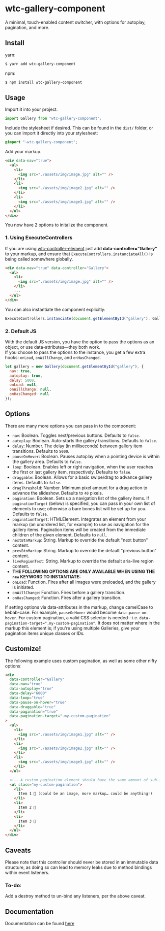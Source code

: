 # wtc-gallery-component

A minimal, touch-enabled content switcher, with options for autoplay, pagination, and more.

## Install

yarn:

```sh
$ yarn add wtc-gallery-component
```

npm:

```sh
$ npm install wtc-gallery-component
```

## Usage

Import it into your project.

```javascript
import Gallery from "wtc-gallery-component";
```

Include the stylesheet if desired. This can be found in the `dist/` folder, or you can import it directly into your stylesheet:

```scss
@import "~wtc-gallery-component";
```

Add your markup.

```html
<div data-nav="true">
  <ul>
    <li>
      <img src="./assets/img/image.jpg" alt="" />
    </li>
    <li>
      <img src="./assets/img/image2.jpg" alt="" />
    </li>
    <li>
      <img src="./assets/img/image3.jpg" alt="" />
    </li>
  </ul>
</div>
```

You now have 2 options to initalize the component.

### 1. Using ExecuteControllers

If you are using [wtc-controller-element] just add **data-controller="Gallery"** to your markup, and ensure that `ExecuteControllers.instanciateAll()` is being called somewhere globally.

```html
<div data-nav="true" data-controller="Gallery">
  <ul>
    <li>
      <img src="./assets/img/image.jpg" alt="" />
    </li>
    ...
  </ul>
</div>
```

You can also instantiate the component explicitly:

```javascript
ExecuteControllers.instanciate(document.getElementById("gallery"), Gallery);
```

### 2. Default JS

With the default JS version, you have the option to pass the options as an object, or use data-attributes—they both work.  
If you choose to pass the options to the instance, you get a few extra hooks: `onLoad`, `onWillChange`, and `onHasChanged`.

```javascript
let gallery = new Gallery(document.getElementById("gallery"), {
  nav: true,
  autoplay: true,
  delay: 5000,
  onLoad: null,
  onWillChange: null,
  onHasChanged: null
});
```

## Options

There are many more options you can pass in to the component:

- `nav`: Boolean. Toggles next/previous buttons. Defaults to `false`.
- `autoplay`: Boolean. Auto-starts the gallery transitions. Defaults to `false`.
- `delay`: Number. The delay (in milliseconds) between gallery item transitions. Defaults to `5000`.
- `pauseOnHover`: Boolean. Pauses autoplay when a pointing device is within the gallery area. Defaults to `false`.
- `loop`: Boolean. Enables left or right navigation, when the user reaches the first or last gallery item, respectively. Defaults to `false`.
- `draggable`: Boolean. Allows for a basic swipe/drag to advance gallery items. Defaults to `false`.
- `dragThreshold`: Number. Minimum pixel amount for a drag action to advance the slideshow. Defaults to `40` pixels.
- `pagination`: Boolean. Sets up a navigation list of the gallery items. If `paginationTarget` (below) is specified, you can pass in your own list of elements to use; otherwise a bare bones list will be set up for you. Defaults to `false`.
- `paginationTarget`: HTMLElement. Integrates an element from your markup (an unordered list, for example) to use as navigation for the gallery items. Pagination items will be created from the immediate children of the given element. Defaults to `null`.
- `nextBtnMarkup`: String. Markup to override the default "next button" content.
- `prevBtnMarkup`: String. Markup to override the default "previous button" content.
- `liveRegionText`: String. Markup to override the default aria-live region content.
- **THE FOLLOWING OPTIONS ARE ONLY AVAILABLE WHEN USING THE `new` KEYWORD TO INSTANTIATE:**
- `onLoad`: Function. Fires after all images were preloaded, and the gallery is initiated.
- `onWillChange`: Function. Fires before a gallery transition.
- `onHasChanged`: Function. Fires after a gallery transition.

If setting options via data-attributes in the markup, change camelCase to kebab-case. For example, `pauseOnHover` would become `data-pause-on-hover`.
For custom pagination, a valid CSS selector is needed—i.e. `data-pagination-target=".my-custom-pagination"`. It does not matter where in the markup this element is; if you're using multiple Galleries, give your pagination items unique classes or IDs.

## Customize!

The following example uses custom pagination, as well as some other nifty options:

```html
<div
  data-controller="Gallery"
  data-nav="true"
  data-autoplay="true"
  data-delay="6000"
  data-loop="true"
  data-pause-on-hover="true"
  data-draggable="true"
  data-pagination="true"
  data-pagination-target=".my-custom-pagination"
>
  <ul>
    <li>
      <img src="./assets/img/image1.jpg" alt="" />
    </li>
    <li>
      <img src="./assets/img/image2.jpg" alt="" />
    </li>
    <li>
      <img src="./assets/img/image3.jpg" alt="" />
    </li>
  </ul>

  <!-- A custom pagination element should have the same amount of sub-items as the number of gallery items. -->
  <ul class="my-custom-pagination">
    <li>
      Item 1 🐼 (could be an image, more markup… could be anything!)
    </li>
    <li>
      Item 2 🦊
    </li>
    <li>
      Item 3 🐍
    </li>
  </ul>
</div>
```

## Caveats

Please note that this controller should never be stored in an immutable data structure, as doing so can lead to memory leaks due to method bindings within event listeners.

### To-do:

Add a destroy method to un-bind any listeners, per the above caveat.

[wtc-controller-element]: https://github.com/wethegit/wtc-controller-element

## Documentation

Documentation can be found [here](https://wethegit.github.io/wtc-gallery-component/Gallery.html)
